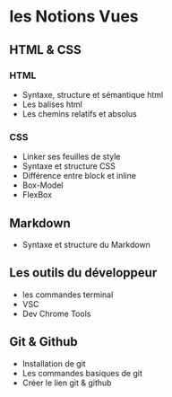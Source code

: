 # les Notions Vues

## HTML & CSS

### HTML
- Syntaxe, structure et sémantique html
- Les balises html
- Les chemins relatifs et absolus

### CSS

- Linker ses feuilles de style
- Syntaxe et structure CSS
- Différence entre block et inline
- Box-Model
- FlexBox

## Markdown

- Syntaxe et structure du Markdown

## Les outils du développeur

- les commandes terminal
- VSC
- Dev Chrome Tools

## Git & Github

- Installation de git
- Les commandes basiques de git
- Créer le lien git & github
